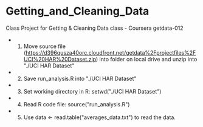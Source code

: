 # Getting_and_Cleaning_Data
Class Project for Getting &amp; Cleaning Data class - Coursera getdata-012
* 1. Move source file (https://d396qusza40orc.cloudfront.net/getdata%2Fprojectfiles%2FUCI%20HAR%20Dataset.zip) into folder on local drive and unzip into "./UCI HAR Dataset"
* 2. Save run_analysis.R into "./UCI HAR Dataset"
* 3. Set working directory in R: setwd("./UCI HAR Dataset")
* 4. Read R code file: source("run_analysis.R")
* 5. Use data <- read.table("averages_data.txt") to read the data. 
